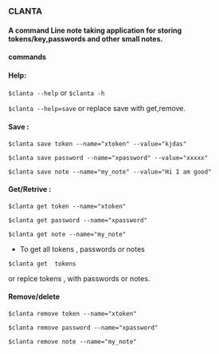### CLANTA

#### A command Line note taking application for storing tokens/key,passwords and other small notes.

#### commands

#### Help:

`$clanta --help` or `$clanta -h`

`$clanta --help=save` or replace save with get,remove.

#### Save :

`$clanta save token --name="xtoken" --value="kjdas"`

`$clanta save password --name="xpassword" --value="xxxxx"`

`$clanta save note --name="my_note" --value="Hi I am good"`

#### Get/Retrive :

`$clanta get token --name="xtoken"`

`$clanta get password --name="xpassword"`

`$clanta get note --name="my_note"`

* To get all tokens , passwords or notes

`$clanta get  tokens`

or replce tokens , with passwords or notes.

#### Remove/delete

`$clanta remove token --name="xtoken"`

`$clanta remove password --name="xpassword"`

`$clanta remove note --name="my_note"`